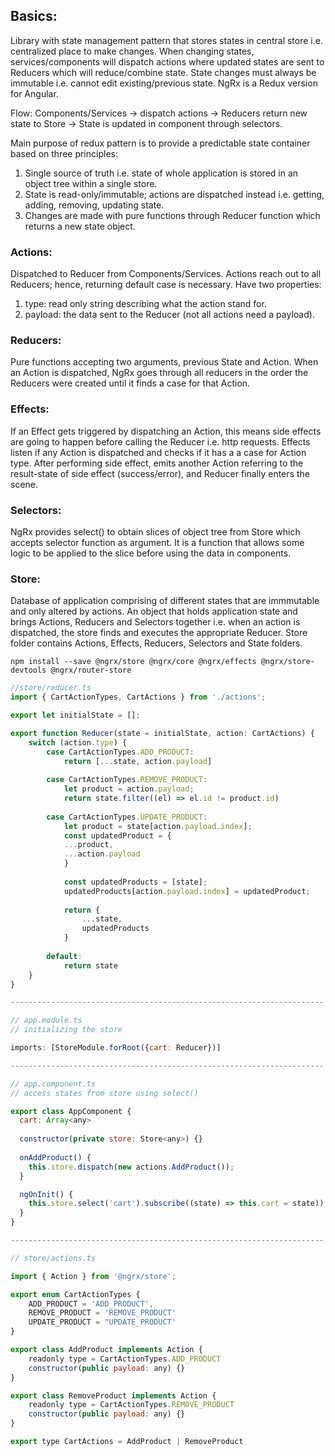 ## Basics:
Library with state management pattern that stores states in central store i.e. centralized place to make changes. When changing states, services/components will dispatch actions where updated states are sent to Reducers which will reduce/combine state. State changes must always be immutable i.e. cannot edit existing/previous state. NgRx is a Redux version for Angular. 

Flow: Components/Services -> dispatch actions -> Reducers return new state to Store -> State is updated in component through selectors.

Main purpose of redux pattern is to provide a predictable state container based on three principles:
1) Single source of truth i.e. state of whole application is stored in an object tree within a single store.
2) State is read-only/immutable; actions are dispatched instead i.e. getting, adding, removing, updating state.
3) Changes are made with pure functions through Reducer function which returns a new state object.  

### Actions:
Dispatched to Reducer from Components/Services. Actions reach out to all Reducers; hence, returning default case is necessary. Have two properties:
1) type: read only string describing what the action stand for.
2) payload: the data sent to the Reducer (not all actions need a payload).

### Reducers:
Pure functions accepting two arguments, previous State and Action. When an Action is dispatched, NgRx goes through all reducers in the order the Reducers were created until it finds a case for that Action. 

### Effects:
If an Effect gets triggered by dispatching an Action, this means side effects are going to happen before calling the Reducer i.e. http requests. Effects listen if any Action is dispatched and checks if it has a a case for Action type. After performing side effect, emits another Action referring to the result-state of side effect (success/error), and Reducer finally enters the scene.

### Selectors: 
NgRx provides select() to obtain slices of object tree from Store which accepts selector function as argument. It is a function that allows some logic to be applied to the slice before using the data in components.

### Store:
Database of application comprising of different states that are immmutable and only altered by actions. An object that holds application state and brings Actions, Reducers and Selectors together i.e. when an action is dispatched, the store finds and executes the appropriate Reducer. Store folder contains Actions, Effects, Reducers, Selectors and State folders.


```
npm install --save @ngrx/store @ngrx/core @ngrx/effects @ngrx/store-devtools @ngrx/router-store
```

```javascript
//store/reducer.ts
import { CartActionTypes, CartActions } from './actions';

export let initialState = [];

export function Reducer(state = initialState, action: CartActions) {
    switch (action.type) {
        case CartActionTypes.ADD_PRODUCT:
            return [...state, action.payload]
        
        case CartActionTypes.REMOVE_PRODUCT:
            let product = action.payload;
            return state.filter((el) => el.id != product.id)
        
        case CartActionTypes.UPDATE_PRODUCT:
            let product = state[action.payload.index];
            const updatedProduct = {
            ...product,
            ...action.payload
            }
            
            const updatedProducts = [state];
            updatedProducts[action.payload.index] = updatedProduct;
            
            return {
                ...state,
                updatedProducts
            }
        
        default:
            return state
    }
}

----------------------------------------------------------------------

// app.module.ts
// initializing the store

imports: [StoreModule.forRoot({cart: Reducer})]

----------------------------------------------------------------------

// app.component.ts
// access states from store using select()

export class AppComponent {
  cart: Array<any>
  
  constructor(private store: Store<any>) {}
  
  onAddProduct() {
    this.store.dispatch(new actions.AddProduct());
  }

  ngOnInit() {
    this.store.select('cart').subscribe((state) => this.cart = state))
  }
}

----------------------------------------------------------------------

// store/actions.ts

import { Action } from '@ngrx/store';

export enum CartActionTypes {
    ADD_PRODUCT = 'ADD_PRODUCT',
    REMOVE_PRODUCT = 'REMOVE_PRODUCT'
    UPDATE_PRODUCT = "UPDATE_PRODUCT'
}

export class AddProduct implements Action {
    readonly type = CartActionTypes.ADD_PRODUCT
    constructor(public payload: any) {}
}

export class RemoveProduct implements Action {
    readonly type = CartActionTypes.REMOVE_PRODUCT
    constructor(public payload: any) {}
}

export type CartActions = AddProduct | RemoveProduct


```
